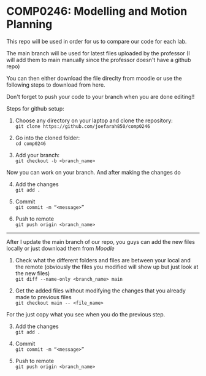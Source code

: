 # COMP0246: Modelling and Motion Planning

This repo will be used in order for us to compare our code for each lab. 

The main branch will be used for latest files uploaded by the professor (I will add them to main manually since the professor doesn't have a github repo)

You can then either download the file direclty from moodle or use the following steps to download from here.

Don't forget to push your code to your branch when you are done editing!!

Steps for github setup:

1. Choose any directory on your laptop and clone the repository:  
 ```git clone https://github.com/joefarah850/comp0246```

2. Go into the cloned folder:  
```cd comp0246```

3. Add your branch:  
```git checkout -b <branch_name>```

Now you can work on your branch. And after making the changes do  

4. Add the changes  
```git add .```

5. Commit  
```git commit -m “<message>”```

6. Push to remote  
```git push origin <branch_name>```

--------------------------------------

After I update the main branch of our repo, you guys can add the new files locally or just download them from *Moodle*

1. Check what the different folders and files are between your local and the remote (obviously the files you modified will show up but just look at the new files)  
```git diff --name-only <branch_name> main```

2. Get the added files without modifying the changes that you already made to previous files  
```git checkout main -- <file_name>```

For the <file name> just copy what you see when you do the previous step.

3. Add the changes  
```git add .```

4. Commit  
```git commit -m “<message>” ```

5. Push to remote  
```git push origin <branch_name>```
